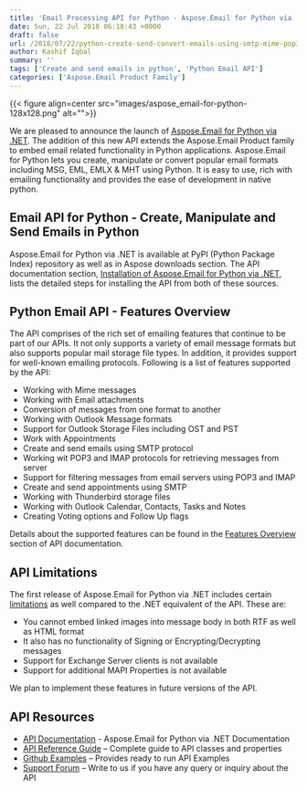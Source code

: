 ```yaml
---
title: 'Email Processing API for Python - Aspose.Email for Python via .NET'
date: Sun, 22 Jul 2018 06:18:43 +0000
draft: false
url: /2018/07/22/python-create-send-convert-emails-using-smtp-mime-pop3-imap/
author: Kashif Iqbal
summary: ''
tags: ['Create and send emails in python', 'Python Email API']
categories: ['Aspose.Email Product Family']
---
```




{{< figure align=center src="images/aspose_email-for-python-128x128.png" alt="">}}


We are pleased to announce the launch of [Aspose.Email for Python via .NET][1]. The addition of this new API extends the Aspose.Email Product family to embed email related functionality in Python applications. Aspose.Email for Python lets you create, manipulate or convert popular email formats including MSG, EML, EMLX & MHT using Python. It is easy to use, rich with emailing functionality and provides the ease of development in native python.

## Email API for Python - Create, Manipulate and Send Emails in Python

Aspose.Email for Python via .NET is available at PyPI (Python Package Index) repository as well as in Aspose downloads section. The API documentation section, [Installation of Aspose.Email for Python via .NET][2], lists the detailed steps for installing the API from both of these sources.

## Python Email API - Features Overview

The API comprises of the rich set of emailing features that continue to be part of our APIs. It not only supports a variety of email message formats but also supports popular mail storage file types. In addition, it provides support for well-known emailing protocols. Following is a list of features supported by the API:

*   Working with Mime messages
*   Working with Email attachments
*   Conversion of messages from one format to another
*   Working with Outlook Message formats
*   Support for Outlook Storage Files including OST and PST
*   Work with Appointments
*   Create and send emails using SMTP protocol
*   Working wit POP3 and IMAP protocols for retrieving messages from server
*   Support for filtering messages from email servers using POP3 and IMAP
*   Create and send appointments using SMTP
*   Working with Thunderbird storage files
*   Working with Outlook Calendar, Contacts, Tasks and Notes
*   Creating Voting options and Follow Up flags

Details about the supported features can be found in the [Features Overview][3] section of API documentation.

## API Limitations

The first release of Aspose.Email for Python via .NET includes certain [limitations][4] as well compared to the .NET equivalent of the API. These are:

*   You cannot embed linked images into message body in both RTF as well as HTML format
*   It also has no functionality of Signing or Encrypting/Decrypting messages
*   Support for Exchange Server clients is not available
*   Support for additional MAPI Properties is not available

We plan to implement these features in future versions of the API.

## API Resources

*   [API Documentation][5] - Aspose.Email for Python via .NET Documentation
*   [API Reference Guide][6] – Complete guide to API classes and properties
*   [Github Examples][7] – Provides ready to run API Examples
*   [Support Forum][8] – Write to us if you have any query or inquiry about the API




[1]: https://products.aspose.com/email/python-net
[2]: https://docs.aspose.com/display/emailpythonnet/Installation
[3]: https://docs.aspose.com/display/emailpythonnet/Features+Overview
[4]: https://docs.aspose.com/display/emailpythonnet/API+Limitations
[5]: https://docs.aspose.com/display/emailpythonnet/Home
[6]: https://apireference.aspose.com/net/email
[7]: https://github.com/aspose-email/Aspose.Email-Python-Dotnet
[8]: https://forum.aspose.com/c/email




